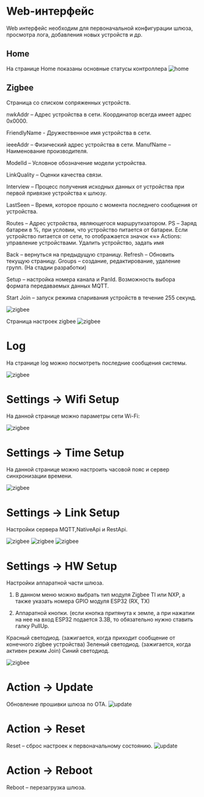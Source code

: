 # Web-интерфейс
Web интерфейс необходим для первоначальной конфигурации шлюза, просмотра лога, добавления новых устройств и др.

## Home
На странице  Home показаны основные статусы контроллера
![home](/img/slshome.png)


## Zigbee

Страница со списком сопряженных устройств.

nwkAddr – Адрес устройства в сети. Координатор всегда имеет адрес 0x0000. 

FriendlyName - Дружественное имя устройства в сети. 

ieeeAddr – Физический адрес устройства в сети. ManufName – Наименование производителя. 

ModelId – Условное обозначение модели устройства. 

LinkQuality – Оценки качества связи. 

Interview – Процесс получения исходных данных от устройства при первой привязке устройства к шлюзу. 

LastSeen – Время, которое прошло с момента последнего сообщения от устройства. 

Routes – Адрес устройства, являющегося маршрутизатором. PS – Заряд батареи в %, при условии, что устройство питается от батареи. Если устройство питается от сети, то отображается значок «≈» Actions: управление устройствами. Удалить устройство, задать имя

Back – вернуться на предыдущую страницу. Refresh – Обновить текущую страницу. Groups – создание, редактирование, удаление групп. (На стадии разработки)

Setup – настройка номера канала и PanId. Возможность выбора формата передаваемых данных MQTT.

Start Join – запуск режима спаривания устройств в течение 255 секунд.


![zigbee](/img/slszigbee.png)

Страница настроек zigbee
![zigbee](/img/slszigeesetup.png)





# Log

На странице log можно посмотреть последние сообщения системы.

![zigbee](/img/slslog2.png)

# Settings -> Wifi Setup

На данной странице можно параметры сети Wi-Fi:

![zigbee](/img/slswifi.png)


# Settings -> Time Setup

На данной странице можно настроить часовой пояс и сервер синхронизации времени.

![zigbee](/img/slstime.png)


# Settings -> Link Setup

Настройки сервера MQTT,NativeApi и  RestApi.

![zigbee](/img/slssetuplink.png)
![zigbee](/img/slssetupmqtt.png)
![zigbee](/img/slssetupnapive.png)








# Settings -> HW Setup

Настройки аппаратной части шлюза.


1) В данном меню можно выбрать тип модуля Zigbee TI или NXP, а также указать номера GPIO модуля ESP32 (RX, TX)

2) Аппаратной кнопки. (если кнопка притянута к земле, а при нажатии на нее на вход ESP32 подается 3.3В, то обязательно нужно ставить галку PullUp.

Красный светодиод. (зажигается, когда приходит сообщение от конечного zigbee устройства)
Зеленый светодиод. (зажигается, когда активен режим Join)
Синий светодиод.

![zigbee](/img/slssetuphw.png)





# Action  -> Update
Обновление прошивки шлюза по ОТА.
![update](/img/slsupdate.png)



# Action  -> Reset
Reset – сброс настроек к первоначальному состоянию.
![update](/img/slsaction.png)




# Action  -> Reboot
Reboot – перезагрузка шлюза.

